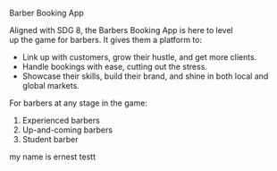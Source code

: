 Barber Booking App<br>

Aligned with SDG 8, the Barbers Booking App is here to level<br>
up the game for barbers. It gives them a platform to:
- Link up with customers, grow their hustle, and get more clients.
- Handle bookings with ease, cutting out the stress.
- Showcase their skills, build their brand, and shine in both local and global markets.
  
For barbers at any stage in the game:
1. Experienced barbers
2. Up-and-coming barbers
3. Student barber

my name is ernest testt 